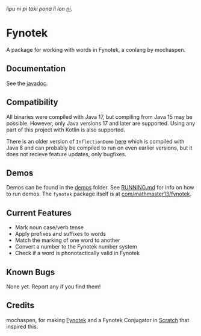 *lipu ni pi toki pona li lon [ni](OLUKIN.md).*

# Fynotek
A package for working with words in Fynotek, a conlang by mochaspen.

## Documentation
See the [javadoc](https://mathmaster13.github.io/fynotek-java/javadoc/overview-tree.html).

## Compatibility
All binaries were compiled with Java 17, but compiling from Java 15 may be possible. However, only Java versions 17 and later are supported.
Using any part of this project with Kotlin is also supported.

There is an older version of `InflectionDemo` [here](https://mathmaster13.github.io/fynotek-java/conjugator/index.html) which is compiled with Java 8 and can probably be compiled to run on even earlier versions, but it does not recieve feature updates, only bugfixes.

## Demos
Demos can be found in the [demos](demos) folder. See [RUNNING.md](RUNNING.md) for info on how to run demos. The `fynotek` package itself is at [com/mathmaster13/fynotek](com/mathmaster13/fynotek).

## Current Features
- Mark noun case/verb tense
- Apply prefixes and suffixes to words
- Match the marking of one word to another
- Convert a number to the Fynotek number system
- Check if a word is phonotactically valid in Fynotek

## Known Bugs
None yet. Report any if you find them!

## Credits
mochaspen, for making [Fynotek](https://docs.google.com/spreadsheets/d/1xhD20vikLE6JgUWnj4EwJ9ycEKHQzH_Qi7ZsBBT4j6k/edit "Fynotek Resources") and a Fynotek Conjugator in [Scratch](https://scratch.mit.edu/projects/584256352/ "Fynotek Conjugator in Scratch") that inspired this.
